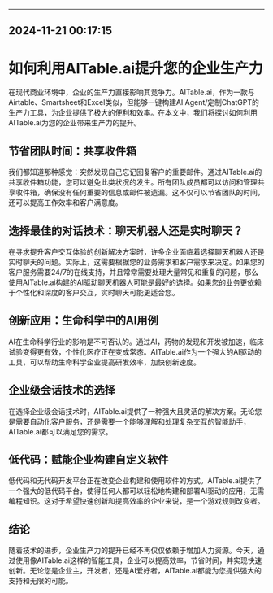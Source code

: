 

---------------------------------------------
2024-11-21 00:17:15
---------------------------------------------

# 如何利用AITable.ai提升您的企业生产力

在现代商业环境中，企业的生产力直接影响其竞争力。AITable.ai，作为一款与Airtable、Smartsheet和Excel类似，但能够一键构建AI Agent/定制ChatGPT的生产力工具，为企业提供了极大的便利和效率。在本文中，我们将探讨如何利用AITable.ai为您的企业带来生产力的提升。

## 节省团队时间：共享收件箱

我们都知道那种感觉：突然发现自己忘记回复客户的重要邮件。通过AITable.ai的共享收件箱功能，您可以避免此类状况的发生。所有团队成员都可以访问和管理共享收件箱，确保没有任何重要的信息或邮件被遗漏。这不仅可以节省团队的时间，还可以提高工作效率和客户满意度。

## 选择最佳的对话技术：聊天机器人还是实时聊天？

在寻求提升客户交互体验的创新解决方案时，许多企业面临着选择聊天机器人还是实时聊天的问题。实际上，这需要根据您的业务需求和客户需求来决定。如果您的客户服务需要24/7的在线支持，并且常常需要处理大量常见和重复的问题，那么使用AITable.ai构建的AI驱动聊天机器人可能是最好的选择。如果您的业务更依赖于个性化和深度的客户交互，实时聊天可能更适合您。

## 创新应用：生命科学中的AI用例

AI在生命科学行业的影响是不可否认的。通过AI，药物的发现和开发被加速，临床试验变得更有效，个性化医疗正在变成常态。AITable.ai作为一个强大的AI驱动的工具，可以帮助生命科学企业提高研发效率，加快创新速度。

## 企业级会话技术的选择

在选择企业级会话技术时，AITable.ai提供了一种强大且灵活的解决方案。无论您是需要自动化客户服务，还是需要一个能够理解和处理复杂交互的智能助手，AITable.ai都可以满足您的需求。

## 低代码：赋能企业构建自定义软件

低代码和无代码开发平台正在改变企业构建和使用软件的方式。AITable.ai提供了一个强大的低代码平台，使得任何人都可以轻松地构建和部署AI驱动的应用，无需编程知识。这对于希望快速创新和提高效率的企业来说，是一个游戏规则改变者。

## 结论

随着技术的进步，企业生产力的提升已经不再仅仅依赖于增加人力资源。今天，通过使用像AITable.ai这样的智能工具，企业可以提高效率，节省时间，并实现快速创新。无论您是企业主，开发者，还是AI爱好者，AITable.ai都能为您提供强大的支持和无限的可能。